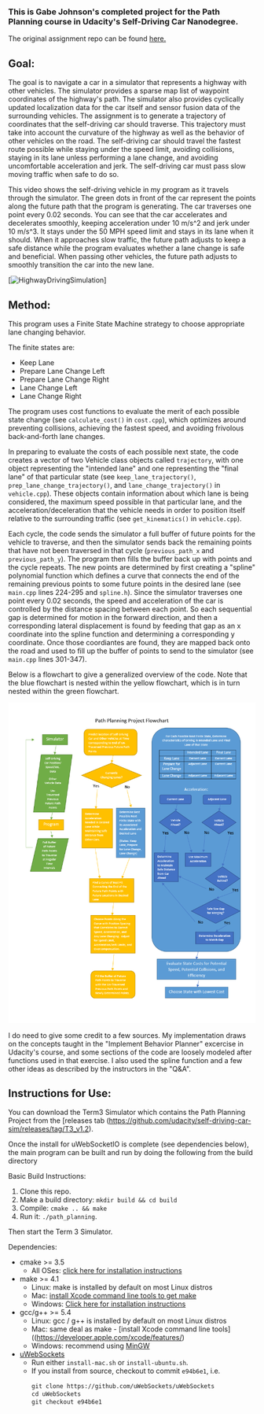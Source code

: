 ### This is Gabe Johnson's completed project for the Path Planning course in Udacity's Self-Driving Car Nanodegree.

The original assignment repo can be found [here.](https://github.com/udacity/CarND-Path-Planning-Project)

## Goal:
The goal is to navigate a car in a simulator that represents a highway with other vehicles.  The simulator provides a sparse map list of waypoint coordinates of the highway's path.  The simulator also provides cyclically updated localization data for the car itself and sensor fusion data of the surrounding vehicles. The assignment is to generate a trajectory of coordinates that the self-driving car should traverse.  This trajectory must take into account the curvature of the highway as well as the behavior of other vehicles on the road.  The self-driving car should travel the fastest route possible while staying under the speed limit, avoiding collisions, staying in its lane unless performing a lane change, and avoiding uncomfortable acceleration and jerk.  The self-driving car must pass slow moving traffic when safe to do so.

This video shows the self-driving vehicle in my program as it travels through the simulator.  The green dots in front of the car represent the points along the future path that the program is generating.  The car traverses one point every 0.02 seconds.  You can see that the car accelerates and decelerates smoothly, keeping acceleration under 10 m/s^2 and jerk under 10 m/s^3.  It stays under the 50 MPH speed limit and stays in its lane when it should.  When it approaches slow traffic, the future path adjusts to keep a safe distance while the program evaluates whether a lane change is safe and beneficial.  When passing other vehicles, the future path adjusts to smoothly transition the car into the new lane.

[![HighwayDrivingSimulation](VisualAids/PathPlanning.gif)]


## Method:
This program uses a Finite State Machine strategy to choose appropriate lane changing behavior. 

The finite states are:
  * Keep Lane
  * Prepare Lane Change Left
  * Prepare Lane Change Right
  * Lane Change Left
  * Lane Change Right

The program uses cost functions to evaluate the merit of each possible state change (see `calculate_cost()` in `cost.cpp`), which optimizes around preventing collisions, achieving the fastest speed, and avoiding frivolous back-and-forth lane changes.

In preparing to evaluate the costs of each possible next state, the code creates a vector of two Vehicle class objects called `trajectory`, with one object representing the "intended lane" and one representing the "final lane" of that particular state (see `keep_lane_trajectory()`, `prep_lane_change_trajectory()`, and `lane_change_trajectory()` in `vehicle.cpp`).  These objects contain information about which lane is being considered, the maximum speed possible in that particular lane, and the acceleration/deceleration that the vehicle needs in order to position itself relative to the surrounding traffic (see `get_kinematics()` in `vehicle.cpp`).  

Each cycle, the code sends the simulator a full buffer of future points for the vehicle to traverse, and then the simulator sends back the remaining points that have not been traversed in that cycle (`previous_path_x` and `previous_path_y`).  The program then fills the buffer back up with points and the cycle repeats.  The new points are determined by first creating a "spline" polynomial function which defines a curve that connects the end of the remaining previous points to some future points in the desired lane (see `main.cpp` lines 224-295 and `spline.h`).  Since the simulator traverses one point every 0.02 seconds, the speed and acceleration of the car is controlled by the distance spacing between each point.  So each sequential gap is determined for motion in the forward direction, and then a corresponding lateral displacement is found by feeding that gap as an x coordinate into the spline function and determining a corresponding y coordinate.  Once those coordiantes are found, they are mapped back onto the road and used to fill up the buffer of points to send to the simulator (see `main.cpp` lines 301-347).  

Below is a flowchart to give a generalized overview of the code.  Note that the blue flowchart is nested within the yellow flowchart, which is in turn nested within the green flowchart.

<img src="VisualAids/HighwayDrivingFlowchart.png" width="800">

I do need to give some credit to a few sources.  My implementation draws on the concepts taught in the "Implement Behavior Planner" excercise in Udacity's course, and some sections of the code are loosely modeled after functions used in that exercise.  I also used the spline function and a few other ideas as described by the instructors in the "Q&A".


## Instructions for Use:
You can download the Term3 Simulator which contains the Path Planning Project from the [releases tab (https://github.com/udacity/self-driving-car-sim/releases/tag/T3_v1.2). 

Once the install for uWebSocketIO is complete (see dependencies below), the main program can be built and run by doing the following from the build directory

Basic Build Instructions:

1. Clone this repo.
2. Make a build directory: `mkdir build && cd build`
3. Compile: `cmake .. && make`
4. Run it: `./path_planning`.

Then start the Term 3 Simulator.

Dependencies:

* cmake >= 3.5
  * All OSes: [click here for installation instructions](https://cmake.org/install/)
* make >= 4.1
  * Linux: make is installed by default on most Linux distros
  * Mac: [install Xcode command line tools to get make](https://developer.apple.com/xcode/features/)
  * Windows: [Click here for installation instructions](http://gnuwin32.sourceforge.net/packages/make.htm)
* gcc/g++ >= 5.4
  * Linux: gcc / g++ is installed by default on most Linux distros
  * Mac: same deal as make - [install Xcode command line tools]((https://developer.apple.com/xcode/features/)
  * Windows: recommend using [MinGW](http://www.mingw.org/)
* [uWebSockets](https://github.com/uWebSockets/uWebSockets)
  * Run either `install-mac.sh` or `install-ubuntu.sh`.
  * If you install from source, checkout to commit `e94b6e1`, i.e.
    ```
    git clone https://github.com/uWebSockets/uWebSockets 
    cd uWebSockets
    git checkout e94b6e1
    ```

